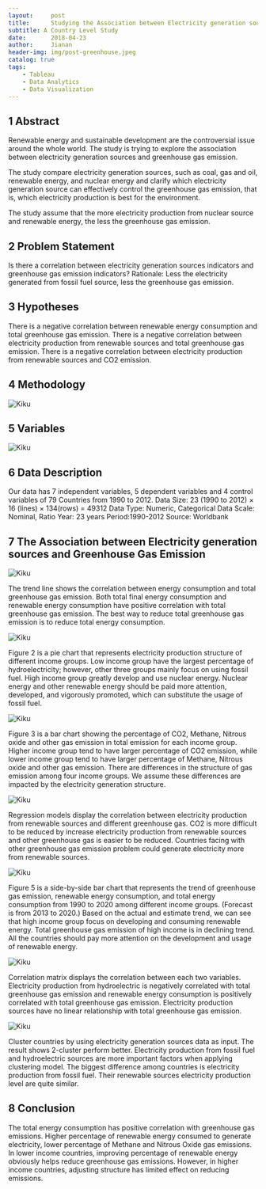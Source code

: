 ```yaml
---
layout:     post
title:      Studying the Association between Electricity generation sources and Greenhouse Gas Emission
subtitle: A Country Level Study
date:       2018-04-23
author:     Jianan
header-img: img/post-greenhouse.jpeg
catalog: true
tags:
    - Tableau
    - Data Analytics
    - Data Visualization
---
```


## 1 Abstract
Renewable energy and sustainable development are the controversial issue around the whole world. The study is trying to explore the association between electricity generation sources and greenhouse gas emission.

The study compare electricity generation sources, such as coal, gas and oil, renewable energy, and nuclear energy and clarify which electricity generation source can effectively control the greenhouse gas emission, that is, which electricity production is best for the environment.

The study assume that the more electricity production from nuclear source and renewable energy, the less the greenhouse gas emission.

## 2 Problem Statement
Is there a correlation between electricity generation sources indicators and greenhouse gas emission indicators? Rationale: Less the electricity generated from fossil fuel source, less the greenhouse gas emission.

## 3 Hypotheses
There is a negative correlation between renewable energy consumption and total greenhouse gas emission. There is a negative correlation between electricity production from renewable sources and total greenhouse gas emission. There is a negative correlation between electricity production from renewable sources and CO2 emission.

## 4 Methodology
<!-- ![Kiku](https://github.com/StellaLii/MarkDown-Photos/blob/master/Greenhouse/9.png) -->
![Kiku](/picture/Greenhouse/9.png)

## 5 Variables
<!-- ![Kiku](https://github.com/StellaLii/MarkDown-Photos/blob/master/Greenhouse/1.png) -->
![Kiku](/picture/Greenhouse/1.png)


## 6 Data Description
Our data has 7 independent variables, 5 dependent variables and 4 control variables of 79 Countries from 1990 to 2012. Data Size: 23 (1990 to 2012) × 16 (lines) × 134(rows) = 49312 Data Type: Numeric, Categorical Data Scale: Nominal, Ratio Year: 23 years Period:1990-2012 Source: Worldbank

## 7 The Association between Electricity generation sources and Greenhouse Gas Emission
<!-- ![Kiku](https://github.com/StellaLii/MarkDown-Photos/blob/master/Greenhouse/2.png) -->
![Kiku](/picture/Greenhouse/2.png)

The trend line shows the correlation between energy consumption and total greenhouse gas emission. Both total final energy consumption and renewable energy consumption have positive correlation with total greenhouse gas emission. The best way to reduce total greenhouse gas emission is to reduce total energy consumption.
<!-- ![Kiku](https://github.com/StellaLii/MarkDown-Photos/blob/master/Greenhouse/3.png) -->
![Kiku](/picture/Greenhouse/3.png)

Figure 2 is a pie chart that represents electricity production structure of different income groups. Low income group have the largest percentage of hydroelectricity; however, other three groups mainly focus on using fossil fuel. High income group greatly develop and use nuclear energy. Nuclear energy and other renewable energy should be paid more attention, developed, and vigorously promoted, which can substitute the usage of fossil fuel.
<!-- ![Kiku](https://github.com/StellaLii/MarkDown-Photos/blob/master/Greenhouse/4.png) -->
![Kiku](/picture/Greenhouse/4.png)

Figure 3 is a bar chart showing the percentage of CO2, Methane, Nitrous oxide and other gas emission in total emission for each income group. Higher income group tend to have larger percentage of CO2 emission, while lower income group tend to have larger percentage of Methane, Nitrous oxide and other gas emission. There are differences in the structure of gas emission among four income groups. We assume these differences are impacted by the electricity generation structure.
<!-- ![Kiku](https://github.com/StellaLii/MarkDown-Photos/blob/master/Greenhouse/5.png) -->
![Kiku](/picture/Greenhouse/5.png)

Regression models display the correlation between electricity production from renewable sources and different greenhouse gas. CO2 is more difficult to be reduced by increase electricity production from renewable sources and other greenhouse gas is easier to be reduced. Countries facing with other greenhouse gas emission problem could generate electricity more from renewable sources.
<!-- ![Kiku](https://github.com/StellaLii/MarkDown-Photos/blob/master/Greenhouse/6.png) -->
![Kiku](/picture/Greenhouse/6.png)

Figure 5 is a side-by-side bar chart that represents the trend of greenhouse gas emission, renewable energy consumption, and total energy consumption from 1990 to 2020 among different income groups. (Forecast is from 2013 to 2020.) Based on the actual and estimate trend, we can see that high income group focus on developing and consuming renewable energy. Total greenhouse gas emission of high income is in declining trend. All the countries should pay more attention on the development and usage of renewable energy.
<!-- ![Kiku](https://github.com/StellaLii/MarkDown-Photos/blob/master/Greenhouse/7.png) -->
![Kiku](/picture/Greenhouse/7.png)

Correlation matrix displays the correlation between each two variables. Electricity production from hydroelectric is negatively correlated with total greenhouse gas emission and renewable energy consumption is positively correlated with total greenhouse gas emission. Electricity production sources have no linear relationship with total greenhouse gas emission.
<!-- ![Kiku](https://github.com/StellaLii/MarkDown-Photos/blob/master/Greenhouse/8.png) -->
![Kiku](/picture/Greenhouse/8.png)

Cluster countries by using electricity generation sources data as input. The result shows 2-cluster perform better. Electricity production from fossil fuel and hydroelectric sources are more important factors when applying clustering model. The biggest difference among countries is electricity production from fossil fuel. Their renewable sources electricity production level are quite similar.
## 8 Conclusion
The total energy consumption has positive correlation with greenhouse gas emissions. Higher percentage of renewable energy consumed to generate electricity, lower percentage of Methane and Nitrous Oxide gas emissions. In lower income countries, improving percentage of renewable energy obviously helps reduce greenhouse gas emissions. However, in higher income countries, adjusting structure has limited effect on reducing emissions.